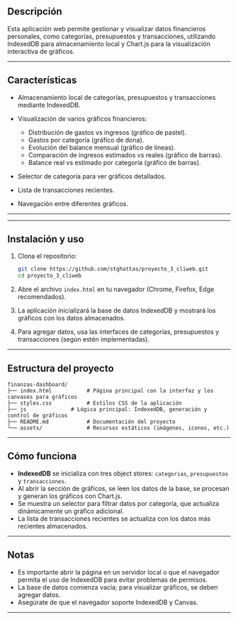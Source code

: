 

## Descripción

Esta aplicación web permite gestionar y visualizar datos financieros personales, como categorías, presupuestos y transacciones, utilizando IndexedDB para almacenamiento local y Chart.js para la visualización interactiva de gráficos.

---

## Características

* Almacenamiento local de categorías, presupuestos y transacciones mediante IndexedDB.
* Visualización de varios gráficos financieros:

  * Distribución de gastos vs ingresos (gráfico de pastel).
  * Gastos por categoría (gráfico de dona).
  * Evolución del balance mensual (gráfico de líneas).
  * Comparación de ingresos estimados vs reales (gráfico de barras).
  * Balance real vs estimado por categoría (gráfico de barras).
* Selector de categoría para ver gráficos detallados.
* Lista de transacciones recientes.
* Navegación entre diferentes gráficos.

---


---

## Instalación y uso

1. Clona el repositorio:

   ```bash
   git clone https://github.com/stghattas/proyecto_3_cliweb.git
   cd proyecto_3_cliweb
   ```

2. Abre el archivo `index.html` en tu navegador (Chrome, Firefox, Edge recomendados).

3. La aplicación inicializará la base de datos IndexedDB y mostrará los gráficos con los datos almacenados.

4. Para agregar datos, usa las interfaces de categorías, presupuestos y transacciones (según estén implementadas).

---

## Estructura del proyecto

```
finanzas-dashboard/
├── index.html           # Página principal con la interfaz y los canvases para gráficos
├── styles.css           # Estilos CSS de la aplicación
├── js              # Lógica principal: IndexedDB, generación y control de gráficos
├── README.md            # Documentación del proyecto
└── assets/              # Recursos estáticos (imágenes, iconos, etc.)
```

---

## Cómo funciona

* **IndexedDB** se inicializa con tres object stores: `categorias`, `presupuestos` y `transacciones`.
* Al abrir la sección de gráficos, se leen los datos de la base, se procesan y generan los gráficos con Chart.js.
* Se muestra un selector para filtrar datos por categoría, que actualiza dinámicamente un gráfico adicional.
* La lista de transacciones recientes se actualiza con los datos más recientes almacenados.

---

## Notas

* Es importante abrir la página en un servidor local o que el navegador permita el uso de IndexedDB para evitar problemas de permisos.
* La base de datos comienza vacía; para visualizar gráficos, se deben agregar datos.
* Asegúrate de que el navegador soporte IndexedDB y Canvas.

---
